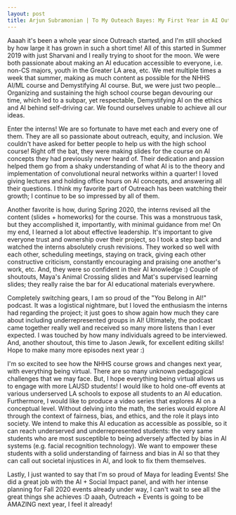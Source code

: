 ```yaml
---
layout: post
title: Arjun Subramonian | To My Outeach Bayes: My First Year in AI Outreach 
---
```


Aaaah it's been a whole year since Outreach started, and I'm still shocked by how large it has grown in such a short time! All of this started in Summer 2019 with just Sharvani and I really trying to shoot for the moon. We were both passionate about making an AI education accessible to everyone, i.e. non-CS majors, youth in the Greater LA area, etc. We met multiple times a week that summer, making as much content as possible for the NHHS AI/ML course and Demystifying AI course. But, we were just two people... Organizing and sustaining the high school course began devouring our time, which led to a subpar, yet respectable, Demystifying AI on the ethics and AI behind self-driving car. We found ourselves unable to achieve all our ideas.

Enter the interns! We are so fortunate to have met each and every one of them. They are all so passionate about outreach, equity, and inclusion. We couldn't have asked for better people to help us with the high school course! Right off the bat, they were making slides for the course on AI concepts they had previously never heard of. Their dedication and passion helped them go from a shaky understanding of what AI is to the theory and implementation of convolutional neural networks within a quarter! I loved giving lectures and holding office hours on AI concepts, and answering all their questions. I think my favorite part of Outreach has been watching their growth; I continue to be so impressed by all of them.

Another favorite is how, during Spring 2020, the interns revised all the content (slides + homeworks) for the course. This was a monstruous task, but they accomplished it, importantly, with minimal guidance from me! On my end, I learned a lot about effective leadership. It's important to give everyone trust and ownership over their project, so I took a step back and watched the interns absolutely crush revisions. They worked so well with each other, scheduling meetings, staying on track, giving each other constructive criticism, constantly encouraging and praising one another's work, etc. And, they were so confident in their AI knowledge :) Couple of shoutouts, Maya's Animal Crossing slides and Mat's supervised learning slides; they really raise the bar for AI educational materials everywhere.

Completely switching gears, I am so proud of the "You Belong in AI!" podcast. It was a logistical nightmare, but I loved the enthusiasm the interns had regarding the project; it just goes to show again how much they care about including underrepresented groups in AI! Ultimately, the podcast came together really well and received so many more listens than I ever expected. I was touched by how many individuals agreed to be interviewed. And, another shoutout, this time to Jason Jewik, for excellent editing skills! Hope to make many more episodes next year :)

I'm so excited to see how the NHHS course grows and changes next year, with everything being virtual. There are so many unknown pedagogical challenges that we may face. But, I hope everything being virtual allows us to engage with more LAUSD students! I would like to hold one-off events at various underserved LA schools to expose all students to an AI education. Furthermore, I would like to produce a video series that explores AI on a conceptual level. Without delving into the math, the series would explore AI through the context of fairness, bias, and ethics, and the role it plays into society. We intend to make this AI education as accessible as possible, so it can reach underserved and underrepresented students: the very same students who are most susceptible to being adversely affected by bias in AI systems (e.g. facial recognition technology). We want to empower these students with a solid understanding of fairness and bias in AI so that they can call out societal injustices in AI, and look to fix them themselves.

Lastly, I just wanted to say that I'm so proud of Maya for leading Events! She did a great job with the AI + Social Impact panel, and with her intense planning for Fall 2020 events already under way, I can't wait to see all the great things she achieves :D aaah, Outreach + Events is going to be AMAZING next year, I feel it already!
 

